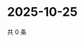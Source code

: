 # 2025-10-25

共 0 条

<!-- BEGIN ZHIHUVIDEO -->
<!-- 最后更新时间 Sat Oct 25 2025 21:17:16 GMT+0800 (China Standard Time) -->

<!-- END ZHIHUVIDEO -->
